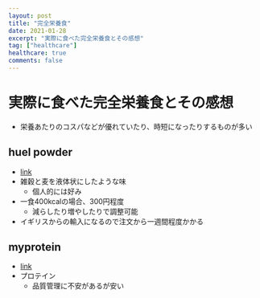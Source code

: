 ```yaml
---
layout: post
title: "完全栄養食"
date: 2021-01-28
excerpt: "実際に食べた完全栄養食とその感想"
tag: ["healthcare"]
healthcare: true
comments: false
---
```


# 実際に食べた完全栄養食とその感想
 - 栄養あたりのコスパなどが優れていたり、時短になったりするものが多い

## huel powder
 - [link](https://jp.huel.com/)
 - 雑穀と麦を液体状にしたような味
   - 個人的には好み
 - 一食400kcalの場合、300円程度
   - 減らしたり増やしたりで調整可能
 - イギリスからの輸入になるので注文から一週間程度かかる

## myprotein
 - [link](https://www.myprotein.jp/)
 - プロテイン
   - 品質管理に不安があるが安い
